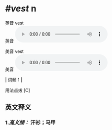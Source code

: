 # ***\#vest*** n
英音 vest  
英音
<audio src="./media/vest-B.aac" controls="controls"></audio>

美音 vest  
美音
<audio src="./media/vest.aac" controls="controls"></audio>



| 词频 1 |  

用法点拨  [C]

英文释义
---
### 1.*高义频：* **汗衫；马甲**  


